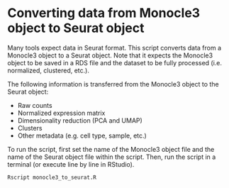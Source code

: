 # Converting data from Monocle3 object to Seurat object

Many tools expect data in Seurat format. This script converts data from a Monocle3 object to a Seurat object. Note that it expects the Monocle3 object to be saved in a RDS file and the dataset to be fully processed (i.e. normalized, clustered, etc.).

The following information is transferred from the Monocle3 object to the Seurat object:

* Raw counts
* Normalized expression matrix
* Dimensionality reduction (PCA and UMAP)
* Clusters
* Other metadata (e.g. cell type, sample, etc.)

To run the script, first set the name of the Monocle3 object file and the name of the Seurat object file within the script. Then, run the script in a terminal (or execute line by line in RStudio).

```bash
Rscript monocle3_to_seurat.R
```